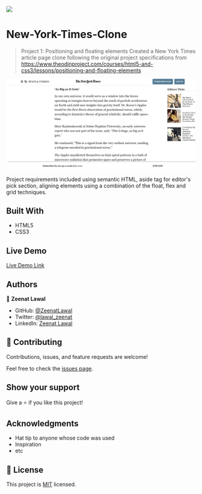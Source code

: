 ![](https://img.shields.io/badge/Microverse-blueviolet)

#  New-York-Times-Clone

> Project 1: Positioning and floating elements
Created a New York Times article page clone following the original project specifications from https://www.theodinproject.com/courses/html5-and-css3/lessons/positioning-and-floating-elements

![screenshot](images/nyt-page.png)

Project requirements included using semantic HTML, aside tag for editor's pick section, aligning elements using a combination of the float, flex and grid techniques.

## Built With

- HTML5
- CSS3

## Live Demo

[Live Demo Link](https://zeenatlawal.github.io/New-York-Times-Clone/)

## Authors

👤 **Zeenat Lawal**

- GitHub: [@ZeenatLawal](https://github.com/ZeenatLawal)
- Twitter: [@lawal_zeenat](https://twitter.com/lawal_zeenat)
- LinkedIn: [Zeenat Lawal](https://www.linkedin.com/in/zeenatlawal/)

## 🤝 Contributing

Contributions, issues, and feature requests are welcome!

Feel free to check the [issues page](https://github.com/ZeenatLawal/New-York-Times-Clone/issues/2).

## Show your support

Give a ⭐️ if you like this project!

## Acknowledgments

- Hat tip to anyone whose code was used
- Inspiration
- etc

## 📝 License

This project is [MIT](https://github.com/git/git-scm.com/blob/master/MIT-LICENSE.txt) licensed.
